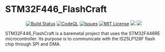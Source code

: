 # STM32F446_FlashCraft


<p align="center">
    <a href="https://github.com/imahjoub/STM32F446_FlashCraft/actions">
        <img src="https://github.com/imahjoub/STM32F446_FlashCraft/actions/workflows/STM32F446_FlashCraft.yml/badge.svg" alt="Build Status"></a>    
    <a href="https://github.com/imahjoub/STM32F446_FlashCraft/actions/workflows/STM32F446_FlashCraft_CodeQl.yml">
        <img src="https://github.com/imahjoub/STM32F446_FlashCraft/actions/workflows/STM32F446_FlashCraft_CodeQl.yml/badge.svg" alt="CodeQL"></a>
    <a href="https://github.com/imahjoub/STM32F446_FlashCraft/issues">
        <img src="https://custom-icon-badges.herokuapp.com/github/issues-raw/imahjoub/STM32F446_FlashCraft?logo=github" alt="Issues" /></a>
    <a href="https://github.com/imahjoub/STM32F446_FlashCraft/blob/main/LICENSE">
        <img src="https://img.shields.io/badge/License-MIT-yellow.svg" alt="MIT License"></a>
    <a href="https://github.com/imahjoub/STM32F446_FlashCraft" alt="GitHub code size in bytes">
        <img src="https://img.shields.io/github/languages/code-size/imahjoub/STM32F446_FlashCraft" /></a>
    <a href="https://github.com/imahjoub/STM32F446_FlashCraft" alt="Activity">
        <img src="https://img.shields.io/github/commit-activity/y/imahjoub/STM32F446_FlashCraft" /></a>
</p>

STM32F446_FlashCraft is a baremetal project that uses the STM32F446RE microcontroller. Its purpose is to communicate with the IS25LP128F flash chip through SPI and DMA.
